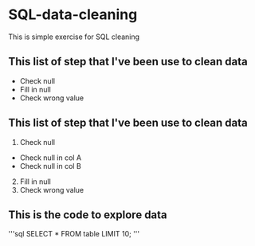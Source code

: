 # SQL-data-cleaning
This is simple exercise for SQL cleaning
## This list of step that I've been use to clean data
- Check null
- Fill in null
- Check wrong value
## This list of step that I've been use to clean data
1. Check null
  - Check null in col A
  - Check null in col B
2. Fill in null
3. Check wrong value
 
## This is the code to explore data
'''sql
SELECT * FROM table LIMIT 10;
'''
